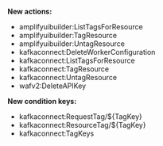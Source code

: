 **New actions:**

- amplifyuibuilder:ListTagsForResource
- amplifyuibuilder:TagResource
- amplifyuibuilder:UntagResource
- kafkaconnect:DeleteWorkerConfiguration
- kafkaconnect:ListTagsForResource
- kafkaconnect:TagResource
- kafkaconnect:UntagResource
- wafv2:DeleteAPIKey

**New condition keys:**

- kafkaconnect:RequestTag/${TagKey}
- kafkaconnect:ResourceTag/${TagKey}
- kafkaconnect:TagKeys
